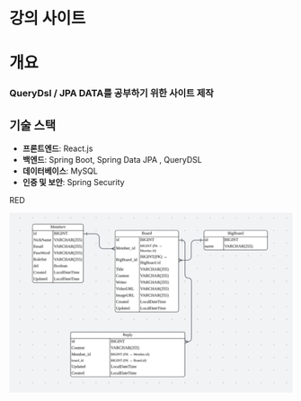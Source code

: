 ﻿# 강의 사이트

# 개요 
### QueryDsl / JPA DATA를 공부하기 위한 사이트 제작

## 기술 스택

- **프론트엔드**: React.js
- **백엔드**: Spring Boot, Spring Data JPA , QueryDSL
- **데이터베이스**: MySQL
- **인증 및 보안**: Spring Security

RED 

![ERD](https://github.com/mingyeol1/Iecture-B/blob/main/rootimages/ERD.png)






